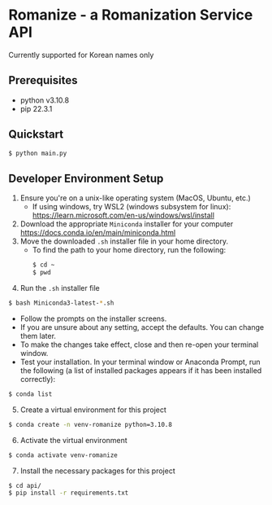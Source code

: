 # Romanize - a Romanization Service API
Currently supported for Korean names only


## Prerequisites
- python v3.10.8
- pip 22.3.1

## Quickstart
```bash
$ python main.py
```

## Developer Environment Setup
1. Ensure you're on a unix-like operating system (MacOS, Ubuntu, etc.)
   - If using windows, try WSL2 (windows subsystem for linux): https://learn.microsoft.com/en-us/windows/wsl/install
2. Download the appropriate `Miniconda` installer for your computer
https://docs.conda.io/en/main/miniconda.html
3. Move the downloaded `.sh` installer file in your home directory.
    - To find the path to your home directory, run the following:
        ```bash
        $ cd ~
        $ pwd
        ```
4. Run the `.sh` installer file
```bash
$ bash Miniconda3-latest-*.sh
```
   - Follow the prompts on the installer screens.
   - If you are unsure about any setting, accept the defaults. You can change them later.
   - To make the changes take effect, close and then re-open your terminal window.
   - Test your installation. In your terminal window or Anaconda Prompt, run the following (a list of installed packages appears if it has been installed correctly):
```bash
$ conda list
``` 
5. Create a virtual environment for this project
```bash
$ conda create -n venv-romanize python=3.10.8
```
6. Activate the virtual environment
```bash
$ conda activate venv-romanize
```
7. Install the necessary packages for this project
```bash
$ cd api/
$ pip install -r requirements.txt
```